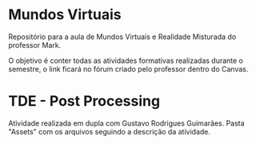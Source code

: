 # Mundos Virtuais

Repositório para a aula de Mundos Virtuais e Realidade Misturada do professor Mark.

O objetivo é conter todas as atividades formativas realizadas durante o semestre, o link ficará no fórum criado pelo professor dentro do Canvas.


# TDE - Post Processing
Atividade realizada em dupla com Gustavo Rodrigues Guimarães.
Pasta "Assets" com os arquivos seguindo a descrição da atividade.
